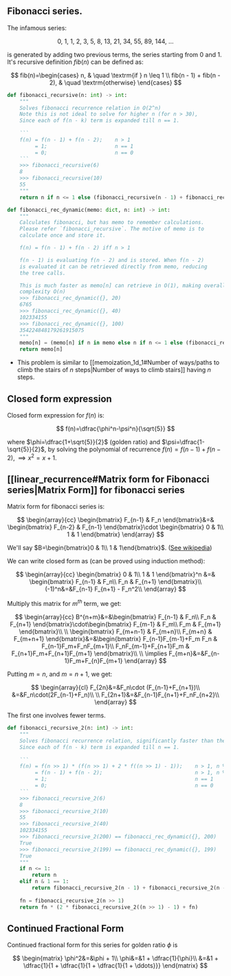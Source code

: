 ## Fibonacci series.
The infamous series:

$$0,\ 1,\ 1,\ 2,\ 3,\ 5,\ 8,\ 13,\ 21,\ 34,\ 55,\ 89,\ 144,\ ...$$

is generated by adding two previous terms, the series starting from $0$ and $1$. It's recursive definition $fib(n)$ can be defined as:

$$
fib(n)=\begin{cases}
n, & \quad \textrm{if } n \leq 1 \\
fib(n - 1) + fib(n - 2), & \quad \textrm{otherwise}
\end{cases}
$$

```python
def fibonacci_recursive(n: int) -> int:
    """
    Solves fibonacci recurrence relation in O(2^n)
    Note this is not ideal to solve for higher n (for n > 30),
    Since each of f(n - k) term is expanded till n == 1.
    
    ```
    f(n) = f(n - 1) + f(n - 2);    n > 1
         = 1;                      n == 1
         = 0;                      n == 0
    ```
    >>> fibonacci_recursive(6)
    8
    >>> fibonacci_recursive(10)
    55
    """
    return n if n <= 1 else (fibonacci_recursive(n - 1) + fibonacci_recursive(n - 2))

def fibonacci_rec_dynamic(memo: dict, n: int) -> int:
    """
    Calculates fibonacci, but has memo to remember calculations.
    Please refer `fibonacci_recursive`. The motive of memo is to 
    calculate once and store it.

    f(n) = f(n - 1) + f(n - 2) iff n > 1

    f(n - 1) is evaluating f(n - 2) and is stored. When f(n - 2) 
    is evaluated it can be retrieved directly from memo, reducing
    the tree calls.

    This is much faster as memo[n] can retrieve in O(1), making overall
    complexity O(n)
    >>> fibonacci_rec_dynamic({}, 20)
    6765
    >>> fibonacci_rec_dynamic({}, 40)
    102334155
    >>> fibonacci_rec_dynamic({}, 100)
    354224848179261915075
    """
    memo[n] = (memo[n] if n in memo else n if n <= 1 else (fibonacci_rec_dynamic(memo, n - 1) + fibonacci_rec_dynamic(memo, n - 2)))
    return memo[n]
```

- This problem is similar to [[memoization_1d_1#Number of ways/paths to climb the stairs of $n$ steps|Number of ways to climb stairs]] having $n$ steps.

## Closed form expression

Closed form expression for $f(n)$ is:

$$
f(n)=\dfrac{\phi^n-\psi^n}{\sqrt{5}}
$$

where $\phi=\dfrac{1+\sqrt{5}}{2}$ (golden ratio) and $\psi=\dfrac{1-\sqrt{5}}{2}$, by solving the polynomial of recurrence $f(n)=f(n-1)+f(n-2), \implies x^2=x+1$.

## [[linear_recurrence#Matrix form for Fibonacci series|Matrix Form]] for fibonacci series
Matrix form for fibonacci series is:

$$
\begin{array}{cc}
\begin{bmatrix}
F_{n-1} & F_n
\end{bmatrix}&=&
\begin{bmatrix}
F_{n-2} & F_{n-1}
\end{bmatrix}\cdot
\begin{bmatrix}
0 & 1\\
1 & 1
\end{bmatrix}
\end{array}
$$

We'll say $B=\begin{bmatrix}0 & 1\\ 1 & 1\end{bmatrix}$. ([See wikipedia](https://en.wikipedia.org/wiki/Fibonacci_sequence#Matrix_form))

We can write closed form as (can be proved using induction method):

$$
\begin{array}{cc}
\begin{bmatrix}
0 & 1\\
1 & 1
\end{bmatrix}^n
&=&
\begin{bmatrix}
F_{n-1} & F_n\\
F_n & F_{n+1}
\end{bmatrix}\\
(-1)^n&=&F_{n-1} F_{n+1} - F_n^2\\
\end{array}
$$

Multiply this matrix for $m^{th}$ term, we get:

$$
\begin{array}{cc}
B^{n+m}&=&\begin{bmatrix}
F_{n-1} & F_n\\
F_n & F_{n+1}
\end{bmatrix}\cdot\begin{bmatrix}
F_{m-1} & F_m\\
F_m & F_{m+1}
\end{bmatrix}\\ \\
\begin{bmatrix}
F_{m+n-1} & F_{m+n}\\
F_{m+n} & F_{m+n+1}
\end{bmatrix}&=&\begin{bmatrix}
F_{n-1}F_{m-1}+F_m F_n & F_{n-1}F_m+F_nF_{m+1}\\
F_nF_{m-1}+F_{n+1}F_m & F_{n+1}F_m+F_{n+1}F_{m+1}
\end{bmatrix}\\ \\
\implies F_{m+n}&=&F_{n-1}F_m+F_{n}F_{m+1}
\end{array}
$$

Putting $m=n$, and $m=n+1$, we get:

$$
\begin{array}{cl}
F_{2n}&=&F_n\cdot (F_{n-1}+F_{n+1})\\
&=&F_n\cdot(2F_{n-1}+F_n)\\ \\
F_{2n+1}&=&F_{n-1}F_{n+1}+F_nF_{n+2}\\
\end{array}
$$

The first one involves fewer terms.

```python
def fibonacci_recursive_2(n: int) -> int:
    """
    Solves fibonacci recurrence relation, significantly faster than the naive method.
    Since each of f(n - k) term is expanded till n == 1.
    
    ```
    f(n) = f(n >> 1) * (f(n >> 1) + 2 * f((n >> 1) - 1));    n > 1, n % 2 == 0
         = f(n - 1) + f(n - 2);                              n > 1, n % 2 == 1
         = 1;                                                n == 1
         = 0;                                                n == 0
    ```
    >>> fibonacci_recursive_2(6)
    8
    >>> fibonacci_recursive_2(10)
    55
    >>> fibonacci_recursive_2(40)
    102334155
    >>> fibonacci_recursive_2(200) == fibonacci_rec_dynamic({}, 200)
    True
    >>> fibonacci_recursive_2(199) == fibonacci_rec_dynamic({}, 199)
    True
    """
    if n <= 1:
        return n
    elif n & 1 == 1:
        return fibonacci_recursive_2(n - 1) + fibonacci_recursive_2(n - 2)
    
    fn = fibonacci_recursive_2(n >> 1)
    return fn * (2 * fibonacci_recursive_2((n >> 1) - 1) + fn)
```

## Continued Fractional Form
Continued fractional form for this series for golden ratio $\phi$ is

$$
\begin{matrix}
\phi^2&=&\phi + 1\\
\phi&=&1 + \dfrac{1}{\phi}\\
&=&1 + \dfrac{1}{1 + \dfrac{1}{1 + \dfrac{1}{1 + \ddots}}}
\end{matrix}
$$